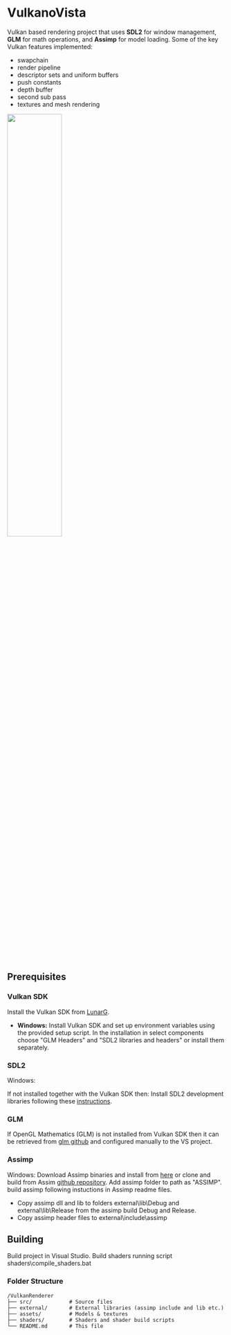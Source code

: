 # VulkanoVista
Vulkan based rendering project that uses **SDL2** for window management, **GLM** for math operations, and **Assimp** for model loading.
Some of the key Vulkan features implemented:
* swapchain
* render pipeline
* descriptor sets and uniform buffers
* push constants
* depth buffer
* second sub pass
* textures and mesh rendering
  
<img src="https://github.com/user-attachments/assets/0182032e-b0cb-4e1d-a2b6-03411b94bf9b" width="50%">


## Prerequisites

### Vulkan SDK
Install the Vulkan SDK from [LunarG](https://vulkan.lunarg.com/sdk/home).
- **Windows:** Install Vulkan SDK and set up environment variables using the provided setup script. In the installation in select components choose "GLM Headers" and "SDL2 libraries and headers" or install them separately.


### SDL2
Windows:

If not installed together with the Vulkan SDK then:
Install SDL2 development libraries following these [instructions](https://wiki.libsdl.org/SDL2/Installation).


### GLM
  If OpenGL Mathematics (GLM) is not installed from Vulkan SDK then it can be retrieved from [glm github](https://github.com/g-truc/glm) and configured manually to the VS project.

### Assimp

  Windows: Download Assimp binaries and install from [here](https://kimkulling.itch.io/the-asset-importer-lib) or clone and build from Assim [github repository](https://github.com/assimp/assimp). Add assimp folder to path as "ASSIMP". build assimp following instuctions in Assimp readme files. 
  * Copy assimp dll and lib to folders external\lib\Debug and  external\lib\Release from the assimp build Debug and Release.
  * Copy assimp header files to external\include\assimp

## Building
Build project in Visual Studio. Build shaders running script shaders\compile_shaders.bat

### Folder Structure

```
/VulkanRenderer
├── src/            # Source files
├── external/       # External libraries (assimp include and lib etc.)
├── assets/         # Models & textures
├── shaders/        # Shaders and shader build scripts
└── README.md       # This file
```
